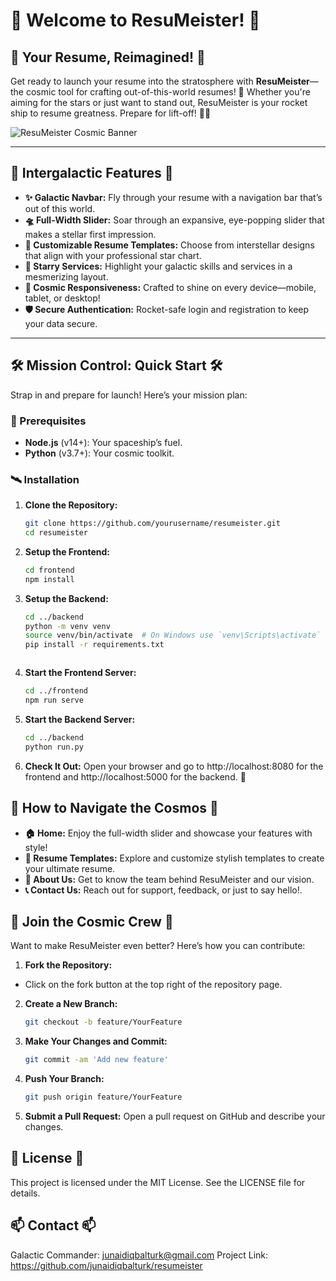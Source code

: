 # 🌌 Welcome to **ResuMeister**! 🌌

## 🚀 Your Resume, Reimagined! 🚀

Get ready to launch your resume into the stratosphere with **ResuMeister**—the cosmic tool for crafting out-of-this-world resumes! 🌠 Whether you're aiming for the stars or just want to stand out, ResuMeister is your rocket ship to resume greatness. Prepare for lift-off! 🚀✨

![ResuMeister Cosmic Banner](./assets/cosmic-banner.gif)

---

## 🌟 **Intergalactic Features** 🌟

- **✨ Galactic Navbar:** Fly through your resume with a navigation bar that’s out of this world.
- **🛸 Full-Width Slider:** Soar through an expansive, eye-popping slider that makes a stellar first impression.
- **🚀 Customizable Resume Templates:** Choose from interstellar designs that align with your professional star chart.
- **🌌 Starry Services:** Highlight your galactic skills and services in a mesmerizing layout.
- **📱 Cosmic Responsiveness:** Crafted to shine on every device—mobile, tablet, or desktop!
- **🛡️ Secure Authentication:** Rocket-safe login and registration to keep your data secure.

---

## 🛠️ **Mission Control: Quick Start** 🛠️

Strap in and prepare for launch! Here’s your mission plan:

### 🚀 Prerequisites

- **Node.js** (v14+): Your spaceship’s fuel.
- **Python** (v3.7+): Your cosmic toolkit.

### 🛰️ Installation

1. **Clone the Repository:**

   ```bash
   git clone https://github.com/yourusername/resumeister.git
   cd resumeister


2. **Setup the Frontend:**

    ```bash
   cd frontend
    npm install
   
3. **Setup the Backend:**

    ```bash
    cd ../backend
    python -m venv venv
    source venv/bin/activate  # On Windows use `venv\Scripts\activate`
    pip install -r requirements.txt



4. **Start the Frontend Server:**

    ```bash
   cd ../frontend
   npm run serve


5. **Start the Backend Server:**

    ```bash
   cd ../backend
   python run.py
   
6. **Check It Out:**
Open your browser and go to http://localhost:8080 for the frontend and http://localhost:5000 for the backend. 🎉

## 💫 How to Navigate the Cosmos 💫
- **🏠 Home:** Enjoy the full-width slider and showcase your features with style!
- **📝 Resume Templates:** Explore and customize stylish templates to create your ultimate resume.
- **📖 About Us:** Get to know the team behind ResuMeister and our vision.
- **📞 Contact Us:** Reach out for support, feedback, or just to say hello!.

## 🤝 Join the Cosmic Crew 🤝
Want to make ResuMeister even better? Here’s how you can contribute:

1. **Fork the Repository:**
- Click on the fork button at the top right of the repository page.

2. **Create a New Branch:**

    ```bash
   git checkout -b feature/YourFeature

3. **Make Your Changes and Commit:**

    ```bash
   git commit -am 'Add new feature'

4. **Push Your Branch:**

    ```bash
   git push origin feature/YourFeature

5. **Submit a Pull Request:**
Open a pull request on GitHub and describe your changes.

## 📜 License 📜
This project is licensed under the MIT License. See the LICENSE file for details.

## 📫 Contact 📫
Galactic Commander: junaidiqbalturk@gmail.com
Project Link: https://github.com/junaidiqbalturk/resumeister
